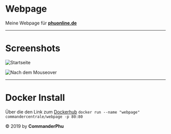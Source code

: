 # Webpage 

Meine Webpage für [**phuonline.de**](https://phuonline.de)
________________________________________________________________
# Screenshots
![Startseite](https://i.imgur.com/kEyhJdY.png)

![Nach dem Mouseover](https://i.imgur.com/4vvlHfk.png)
_____

# Docker Install 
Über die den Link zum [Dockerhub](https://hub.docker.com/repository/docker/commandercentrale/webpage)
`docker run --name "webpage" commandercentrale/webpage -p 80:80`


© 2019 by   **CommanderPhu** 
<!--stackedit_data:
eyJoaXN0b3J5IjpbLTQzNDg5OTIwNywtMjAyNDUxOTY1Ml19
-->